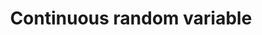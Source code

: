 ---
categories: 301lecturenote
link: /statistics/Continuous_random_variable.pdf
title: Continuous random variable
---